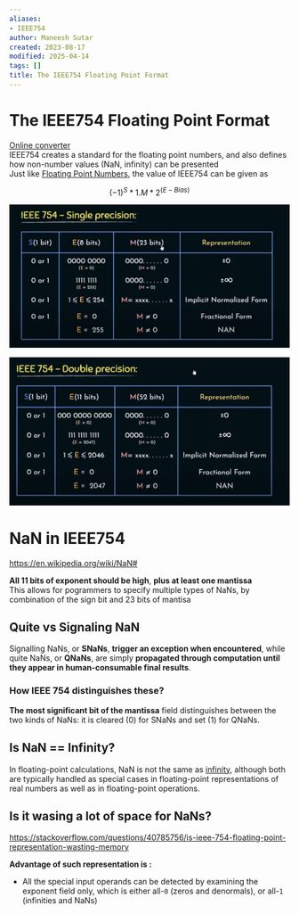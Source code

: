 ```yaml
---
aliases:
- IEEE754
author: Maneesh Sutar
created: 2023-08-17
modified: 2025-04-14
tags: []
title: The IEEE754 Floating Point Format
---
```


# The IEEE754 Floating Point Format

[Online converter](https://www.h-schmidt.net/FloatConverter/IEEE754.html)  
IEEE754 creates a standard for the floating point numbers, and also defines how non-number values (NaN, infinity) can be presented  
Just like [Floating Point Numbers](floating_point_numbers.md), the value of IEEE754 can be given as

$$(-1)^S * 1.M * 2^{(E-Bias)}$$

![iee754_single_precision](Artifacts/iee754_single_precision.png)

![ieee754_double_precision](Artifacts/ieee754_double_precision.png)

# NaN in IEEE754

<https://en.wikipedia.org/wiki/NaN#>

**All 11 bits of exponent should be high**, **plus at least one mantissa**  
This allows for pogrammers to specify multiple types of NaNs, by combination of the sign bit and 23 bits of mantisa

## Quite vs Signaling NaN

Signalling NaNs, or **SNaNs**, **trigger an exception when encountered**, while quite NaNs, or **QNaNs**, are simply **propagated through computation until they appear in human-consumable final results**.

### How IEEE 754 distinguishes these?

**The most significant bit of the mantissa** field distinguishes between the two kinds of NaNs: it is cleared (0) for SNaNs and set (1) for QNaNs.

## Is NaN == Infinity?

In floating-point calculations, NaN is not the same as [infinity](https://en.wikipedia.org/wiki/Extended_real_number_line "Extended real number line"), although both are typically handled as special cases in floating-point representations of real numbers as well as in floating-point operations.

## Is it wasing a lot of space for NaNs?

<https://stackoverflow.com/questions/40785756/is-ieee-754-floating-point-representation-wasting-memory>

**Advantage of such representation is :**

* All the special input operands can be detected by examining the exponent field only, which is either all-`0` (zeros and denormals), or all-`1` (infinities and NaNs)
